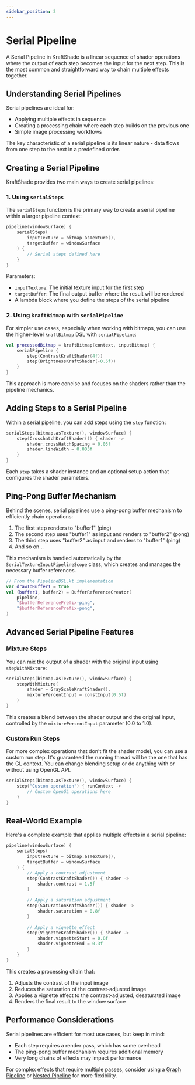 ```yaml
---
sidebar_position: 2
---
```


# Serial Pipeline

A Serial Pipeline in KraftShade is a linear sequence of shader operations where the output of each step becomes the input for the next step. This is the most common and straightforward way to chain multiple effects together.

## Understanding Serial Pipelines

Serial pipelines are ideal for:
- Applying multiple effects in sequence
- Creating a processing chain where each step builds on the previous one
- Simple image processing workflows

The key characteristic of a serial pipeline is its linear nature - data flows from one step to the next in a predefined order.

## Creating a Serial Pipeline

KraftShade provides two main ways to create serial pipelines:

### 1. Using `serialSteps`

The `serialSteps` function is the primary way to create a serial pipeline within a larger pipeline context:

```kotlin
pipeline(windowSurface) {
    serialSteps(
        inputTexture = bitmap.asTexture(),
        targetBuffer = windowSurface
    ) {
        // Serial steps defined here
    }
}
```

Parameters:
- `inputTexture`: The initial texture input for the first step
- `targetBuffer`: The final output buffer where the result will be rendered
- A lambda block where you define the steps of the serial pipeline

### 2. Using `kraftBitmap` with `serialPipeline`

For simpler use cases, especially when working with bitmaps, you can use the higher-level `kraftBitmap` DSL with `serialPipeline`:

```kotlin
val processedBitmap = kraftBitmap(context, inputBitmap) {
    serialPipeline {
        step(ContrastKraftShader(4f))
        step(BrightnessKraftShader(-0.5f))
    }
}
```

This approach is more concise and focuses on the shaders rather than the pipeline mechanics.

## Adding Steps to a Serial Pipeline

Within a serial pipeline, you can add steps using the `step` function:

```kotlin
serialSteps(bitmap.asTexture(), windowSurface) {
    step(CrosshatchKraftShader()) { shader ->
        shader.crossHatchSpacing = 0.03f
        shader.lineWidth = 0.003f
    }
}
```

Each `step` takes a shader instance and an optional setup action that configures the shader parameters.

## Ping-Pong Buffer Mechanism

Behind the scenes, serial pipelines use a ping-pong buffer mechanism to efficiently chain operations:

1. The first step renders to "buffer1" (ping)
2. The second step uses "buffer1" as input and renders to "buffer2" (pong)
3. The third step uses "buffer2" as input and renders to "buffer1" (ping)
4. And so on...

This mechanism is handled automatically by the `SerialTextureInputPipelineScope` class, which creates and manages the necessary buffer references.

```kotlin
// From the PipelineDSL.kt implementation
var drawToBuffer1 = true
val (buffer1, buffer2) = BufferReferenceCreator(
    pipeline,
    "$bufferReferencePrefix-ping",
    "$bufferReferencePrefix-pong",
)
```

## Advanced Serial Pipeline Features

### Mixture Steps

You can mix the output of a shader with the original input using `stepWithMixture`:

```kotlin
serialSteps(bitmap.asTexture(), windowSurface) {
    stepWithMixture(
        shader = GrayScaleKraftShader(),
        mixturePercentInput = constInput(0.5f)
    )
}
```

This creates a blend between the shader output and the original input, controlled by the `mixturePercentInput` parameter (0.0 to 1.0).

### Custom Run Steps

For more complex operations that don't fit the shader model, you can use a custom run step. It's guaranteed the running thread will be the one that has the GL context. You can change blending setup or do anything with or without using OpenGL API.
```kotlin
serialSteps(bitmap.asTexture(), windowSurface) {
    step("Custom operation") { runContext ->
        // Custom OpenGL operations here
    }
}
```

## Real-World Example

Here's a complete example that applies multiple effects in a serial pipeline:

```kotlin
pipeline(windowSurface) {
    serialSteps(
        inputTexture = bitmap.asTexture(),
        targetBuffer = windowSurface
    ) {
        // Apply a contrast adjustment
        step(ContrastKraftShader()) { shader ->
            shader.contrast = 1.5f
        }
        
        // Apply a saturation adjustment
        step(SaturationKraftShader()) { shader ->
            shader.saturation = 0.8f
        }
        
        // Apply a vignette effect
        step(VignetteKraftShader()) { shader ->
            shader.vignetteStart = 0.8f
            shader.vignetteEnd = 0.3f
        }
    }
}
```

This creates a processing chain that:
1. Adjusts the contrast of the input image
2. Reduces the saturation of the contrast-adjusted image
3. Applies a vignette effect to the contrast-adjusted, desaturated image
4. Renders the final result to the window surface

## Performance Considerations

Serial pipelines are efficient for most use cases, but keep in mind:

- Each step requires a render pass, which has some overhead
- The ping-pong buffer mechanism requires additional memory
- Very long chains of effects may impact performance

For complex effects that require multiple passes, consider using a [Graph Pipeline](./graph-pipeline.md) or [Nested Pipeline](./nested-pipeline.md) for more flexibility.
